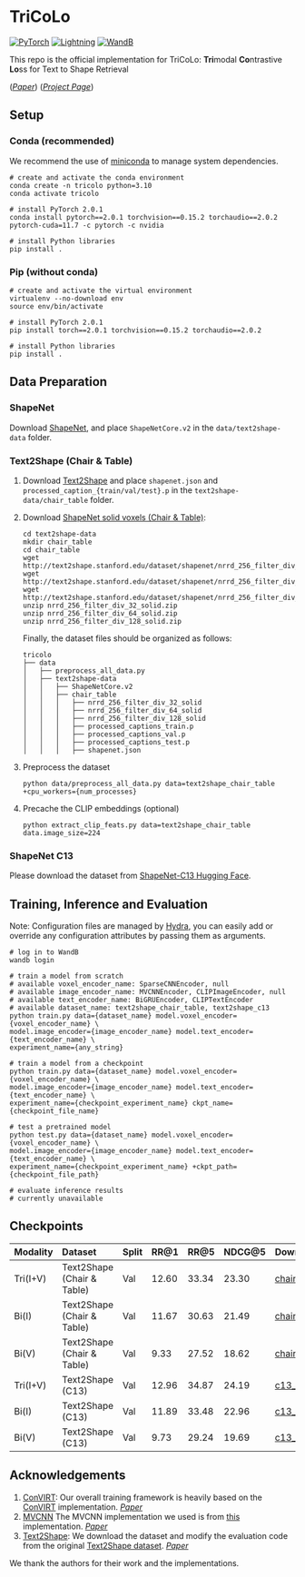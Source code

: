 # TriCoLo

<a href="https://pytorch.org/"><img alt="PyTorch" src="https://img.shields.io/badge/PyTorch-EE4C2C?style=for-the-badge&logo=pytorch&logoColor=white"></a>
<a href="https://pytorchlightning.ai/"><img alt="Lightning" src="https://img.shields.io/badge/Lightning-792DE4?style=for-the-badge&logo=pytorch-lightning&logoColor=white"></a>
<a href="https://wandb.ai/site"><img alt="WandB" src="https://img.shields.io/badge/Weights_&_Biases-FFBE00?style=for-the-badge&logo=WeightsAndBiases&logoColor=white"></a>

This repo is the official implementation for TriCoLo: **Tri**modal **Co**ntrastive **Lo**ss for Text to Shape Retrieval

([*Paper*](https://arxiv.org/pdf/2201.07366.pdf)) ([*Project Page*](https://3dlg-hcvc.github.io/tricolo/))

## Setup
### Conda (recommended)
We recommend the use of [miniconda](https://docs.conda.io/en/latest/miniconda.html) to manage system dependencies.

```shell
# create and activate the conda environment
conda create -n tricolo python=3.10
conda activate tricolo

# install PyTorch 2.0.1
conda install pytorch==2.0.1 torchvision==0.15.2 torchaudio==2.0.2 pytorch-cuda=11.7 -c pytorch -c nvidia

# install Python libraries
pip install .
```

### Pip (without conda)
```shell
# create and activate the virtual environment
virtualenv --no-download env
source env/bin/activate

# install PyTorch 2.0.1
pip install torch==2.0.1 torchvision==0.15.2 torchaudio==2.0.2

# install Python libraries
pip install .
```

## Data Preparation

### ShapeNet
Download [ShapeNet](https://shapenet.org/), and place `ShapeNetCore.v2` in the `data/text2shape-data` folder.


### Text2Shape (Chair & Table)

1. Download [Text2Shape](http://text2shape.stanford.edu/) and place `shapenet.json` and `processed_caption_{train/val/test}.p` in the `text2shape-data/chair_table` folder.
2. Download [ShapeNet solid voxels (Chair & Table)](http://text2shape.stanford.edu/):
   ```shell
   cd text2shape-data
   mkdir chair_table
   cd chair_table
   wget http://text2shape.stanford.edu/dataset/shapenet/nrrd_256_filter_div_32_solid.zip
   wget http://text2shape.stanford.edu/dataset/shapenet/nrrd_256_filter_div_64_solid.zip
   wget http://text2shape.stanford.edu/dataset/shapenet/nrrd_256_filter_div_128_solid.zip
   unzip nrrd_256_filter_div_32_solid.zip
   unzip nrrd_256_filter_div_64_solid.zip
   unzip nrrd_256_filter_div_128_solid.zip
   ```
   Finally, the dataset files should be organized as follows:
   ```shell
   tricolo
   ├── data
   │   ├── preprocess_all_data.py
   │   ├── text2shape-data
   │   │   ├── ShapeNetCore.v2
   │   │   ├── chair_table
   │   │   │   ├── nrrd_256_filter_div_32_solid
   │   │   │   ├── nrrd_256_filter_div_64_solid
   │   │   │   ├── nrrd_256_filter_div_128_solid
   │   │   │   ├── processed_captions_train.p
   │   │   │   ├── processed_captions_val.p
   │   │   │   ├── processed_captions_test.p
   │   │   │   ├── shapenet.json
   ```

3. Preprocess the dataset
   ```shell
   python data/preprocess_all_data.py data=text2shape_chair_table +cpu_workers={num_processes}
   ```

4. Precache the CLIP embeddings (optional)
   ```shell
   python extract_clip_feats.py data=text2shape_chair_table data.image_size=224
   ```

### ShapeNet C13
Please download the dataset from [ShapeNet-C13 Hugging Face](https://huggingface.co/datasets/3dlg-hcvc/ShapeNet-C13).

## Training, Inference and Evaluation
Note: Configuration files are managed by [Hydra](https://hydra.cc/), you can easily add or override any configuration attributes by passing them as arguments.

```shell
# log in to WandB
wandb login

# train a model from scratch
# available voxel_encoder_name: SparseCNNEncoder, null
# available image_encoder_name: MVCNNEncoder, CLIPImageEncoder, null
# available text_encoder_name: BiGRUEncoder, CLIPTextEncoder
# available dataset_name: text2shape_chair_table, text2shape_c13
python train.py data={dataset_name} model.voxel_encoder={voxel_encoder_name} \
model.image_encoder={image_encoder_name} model.text_encoder={text_encoder_name} \
experiment_name={any_string}

# train a model from a checkpoint
python train.py data={dataset_name} model.voxel_encoder={voxel_encoder_name} \
model.image_encoder={image_encoder_name} model.text_encoder={text_encoder_name} \
experiment_name={checkpoint_experiment_name} ckpt_name={checkpoint_file_name}

# test a pretrained model
python test.py data={dataset_name} model.voxel_encoder={voxel_encoder_name} \
model.image_encoder={image_encoder_name} model.text_encoder={text_encoder_name} \
experiment_name={checkpoint_experiment_name} +ckpt_path={checkpoint_file_path}

# evaluate inference results
# currently unavailable
```
## Checkpoints

| Modality | Dataset                    | Split  | RR@1  | RR@5  | NDCG@5 | Download                                                                                              |
|:---------|:---------------------------|:-----|:------|:------|:-------|:------------------------------------------------------------------------------------------------------|
| Tri(I+V) | Text2Shape (Chair & Table) | Val | 12.60 | 33.34 | 23.30  | [chair_table_tri.ckpt](https://aspis.cmpt.sfu.ca/projects/tricolo/checkpoints/chair_table_tri.ckpt)   |
| Bi(I)    | Text2Shape (Chair & Table) | Val | 11.67 | 30.63 | 21.49  | [chair_table_bi_i.ckpt](https://aspis.cmpt.sfu.ca/projects/tricolo/checkpoints/chair_table_bi_i.ckpt) |
| Bi(V)    | Text2Shape (Chair & Table) | Val | 9.33  | 27.52 | 18.62  | [chair_table_bi_v.ckpt](https://aspis.cmpt.sfu.ca/projects/tricolo/checkpoints/chair_table_bi_v.ckpt) |
| Tri(I+V) | Text2Shape (C13)           | Val | 12.96 | 34.87 | 24.19  | [c13_tri.ckpt](https://aspis.cmpt.sfu.ca/projects/tricolo/checkpoints/c13_tri.ckpt)                   |
| Bi(I)    | Text2Shape (C13)           | Val | 11.89 | 33.48 | 22.96  | [c13_bi_i.ckpt](https://aspis.cmpt.sfu.ca/projects/tricolo/checkpoints/c13_bi_i.ckpt)                 |
| Bi(V)    | Text2Shape (C13)           | Val | 9.73  | 29.24 | 19.69  | [c13_bi_v.ckpt](https://aspis.cmpt.sfu.ca/projects/tricolo/checkpoints/c13_bi_v.ckpt)                 |

## Acknowledgements
1. [ConVIRT](https://github.com/edreisMD/ConVIRT-pytorch): Our overall training framework is heavily based on the [ConVIRT](https://github.com/edreisMD/ConVIRT-pytorch) implementation. [*Paper*](https://arxiv.org/pdf/2010.00747.pdf)
2. [MVCNN](https://github.com/jongchyisu/mvcnn_pytorch) The MVCNN implementation we used is from [this](https://github.com/jongchyisu/mvcnn_pytorch) implementation. [*Paper*](https://arxiv.org/pdf/1505.00880.pdf)
3. [Text2Shape](https://github.com/kchen92/text2shape/): We download the dataset and modify the evaluation code from the original [Text2Shape dataset](http://text2shape.stanford.edu/). [*Paper*](https://arxiv.org/pdf/1803.08495.pdf)

We thank the authors for their work and the implementations.
